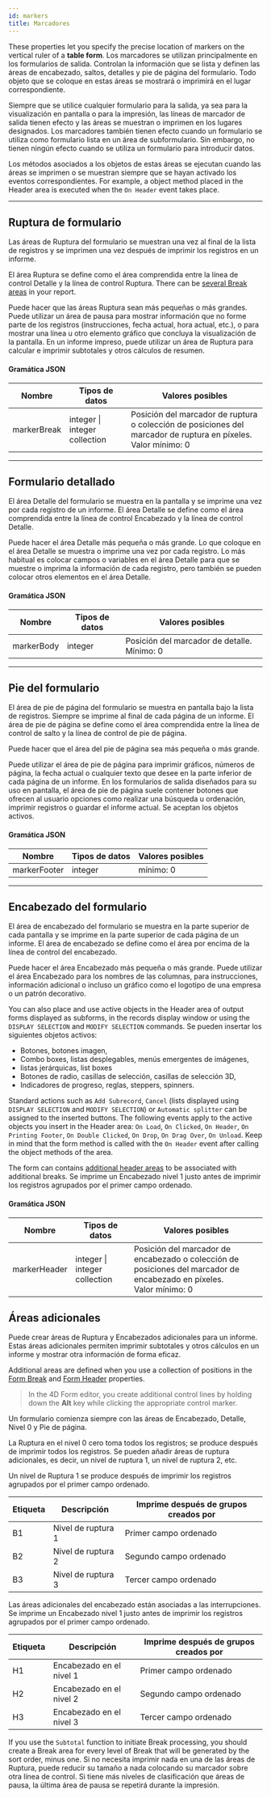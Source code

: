 ```yaml
---
id: markers
title: Marcadores
---
```


These properties let you specify the precise location of markers on the vertical ruler of a **table form**. Los marcadores se utilizan principalmente en los formularios de salida. Controlan la información que se lista y definen las áreas de encabezado, saltos, detalles y pie de página del formulario. Todo objeto que se coloque en estas áreas se mostrará o imprimirá en el lugar correspondiente.

Siempre que se utilice cualquier formulario para la salida, ya sea para la visualización en pantalla o para la impresión, las líneas de marcador de salida tienen efecto y las áreas se muestran o imprimen en los lugares designados. Los marcadores también tienen efecto cuando un formulario se utiliza como formulario lista en un área de subformulario. Sin embargo, no tienen ningún efecto cuando se utiliza un formulario para introducir datos.

Los métodos asociados a los objetos de estas áreas se ejecutan cuando las áreas se imprimen o se muestran siempre que se hayan activado los eventos correspondientes. For example, a object method placed in the Header area is executed when the `On Header` event takes place.

***

## Ruptura de formulario

Las áreas de Ruptura del formulario se muestran una vez al final de la lista de registros y se imprimen una vez después de imprimir los registros en un informe.

El área Ruptura se define como el área comprendida entre la línea de control Detalle y la línea de control Ruptura. There can be [several Break areas](#additional-areas) in your report.

Puede hacer que las áreas Ruptura sean más pequeñas o más grandes. Puede utilizar un área de pausa para mostrar información que no forme parte de los registros (instrucciones, fecha actual, hora actual, etc.), o para mostrar una línea u otro elemento gráfico que concluya la visualización de la pantalla. En un informe impreso, puede utilizar un área de Ruptura para calcular e imprimir subtotales y otros cálculos de resumen.

#### Gramática JSON

| Nombre      | Tipos de datos                | Valores posibles                                                                                                   |
| ----------- | ----------------------------- | ------------------------------------------------------------------------------------------------------------------ |
| markerBreak | integer \| integer collection | Posición del marcador de ruptura o colección de posiciones del marcador de ruptura en píxeles.<br/>Valor mínimo: 0 |

***

## Formulario detallado

El área Detalle del formulario se muestra en la pantalla y se imprime una vez por cada registro de un informe. El área Detalle se define como el área comprendida entre la línea de control Encabezado y la línea de control Detalle.

Puede hacer el área Detalle más pequeña o más grande. Lo que coloque en el área Detalle se muestra o imprime una vez por cada registro. Lo más habitual es colocar campos o variables en el área Detalle para que se muestre o imprima la información de cada registro, pero también se pueden colocar otros elementos en el área Detalle.

#### Gramática JSON

| Nombre     | Tipos de datos | Valores posibles                            |
| ---------- | -------------- | ------------------------------------------- |
| markerBody | integer        | Posición del marcador de detalle. Mínimo: 0 |

***

## Pie del formulario

El área de pie de página del formulario se muestra en pantalla bajo la lista de registros. Siempre se imprime al final de cada página de un informe. El área de pie de página se define como el área comprendida entre la línea de control de salto y la línea de control de pie de página.

Puede hacer que el área del pie de página sea más pequeña o más grande.

Puede utilizar el área de pie de página para imprimir gráficos, números de página, la fecha actual o cualquier texto que desee en la parte inferior de cada página de un informe. En los formularios de salida diseñados para su uso en pantalla, el área de pie de página suele contener botones que ofrecen al usuario opciones como realizar una búsqueda u ordenación, imprimir registros o guardar el informe actual. Se aceptan los objetos activos.

#### Gramática JSON

| Nombre       | Tipos de datos | Valores posibles |
| ------------ | -------------- | ---------------- |
| markerFooter | integer        | mínimo: 0        |

***

## Encabezado del formulario

El área de encabezado del formulario se muestra en la parte superior de cada pantalla y se imprime en la parte superior de cada página de un informe. El área de encabezado se define como el área por encima de la línea de control del encabezado.

Puede hacer el área Encabezado más pequeña o más grande. Puede utilizar el área Encabezado para los nombres de las columnas, para instrucciones, información adicional o incluso un gráfico como el logotipo de una empresa o un patrón decorativo.

You can also place and use active objects in the Header area of output forms displayed as subforms, in the records display window or using the `DISPLAY SELECTION` and `MODIFY SELECTION` commands. Se pueden insertar los siguientes objetos activos:

- Botones, botones imagen,
- Combo boxes, listas desplegables, menús emergentes de imágenes,
- listas jerárquicas, list boxes
- Botones de radio, casillas de selección, casillas de selección 3D,
- Indicadores de progreso, reglas, steppers, spinners.

Standard actions such as `Add Subrecord`, `Cancel` (lists displayed using `DISPLAY SELECTION` and `MODIFY SELECTION`) or `Automatic splitter` can be assigned to the inserted buttons. The following events apply to the active objects you insert in the Header area: `On Load`, `On Clicked`, `On Header`, `On Printing Footer`, `On Double Clicked`, `On Drop`, `On Drag Over`, `On Unload`. Keep in mind that the form method is called with the `On Header` event after calling the object methods of the area.

The form can contains [additional header areas](#additional-areas) to be associated with additional breaks. Se imprime un Encabezado nivel 1 justo antes de imprimir los registros agrupados por el primer campo ordenado.

#### Gramática JSON

| Nombre       | Tipos de datos                | Valores posibles                                                                                                         |
| ------------ | ----------------------------- | ------------------------------------------------------------------------------------------------------------------------ |
| markerHeader | integer \| integer collection | Posición del marcador de encabezado o colección de posiciones del marcador de encabezado en píxeles.<br/>Valor mínimo: 0 |

## Áreas adicionales

Puede crear áreas de Ruptura y Encabezados adicionales para un informe. Estas áreas adicionales permiten imprimir subtotales y otros cálculos en un informe y mostrar otra información de forma eficaz.

Additional areas are defined when you use a collection of positions in the [Form Break](#form-break) and [Form Header](#form-header) properties.

> In the 4D Form editor, you create additional control lines by holding down the **Alt** key while clicking the appropriate control marker.

Un formulario comienza siempre con las áreas de Encabezado, Detalle, Nivel 0 y Pie de página.

La Ruptura en el nivel 0 cero toma todos los registros; se produce después de imprimir todos los registros. Se pueden añadir áreas de ruptura adicionales, es decir, un nivel de ruptura 1, un nivel de ruptura 2, etc.

Un nivel de Ruptura 1 se produce después de imprimir los registros agrupados por el primer campo ordenado.

| Etiqueta | Descripción        | Imprime después de grupos creados por |
| -------- | ------------------ | ------------------------------------- |
| B1       | Nivel de ruptura 1 | Primer campo ordenado                 |
| B2       | Nivel de ruptura 2 | Segundo campo ordenado                |
| B3       | Nivel de ruptura 3 | Tercer campo ordenado                 |

Las áreas adicionales del encabezado están asociadas a las interrupciones. Se imprime un Encabezado nivel 1 justo antes de imprimir los registros agrupados por el primer campo ordenado.

| Etiqueta | Descripción              | Imprime después de grupos creados por |
| -------- | ------------------------ | ------------------------------------- |
| H1       | Encabezado en el nivel 1 | Primer campo ordenado                 |
| H2       | Encabezado en el nivel 2 | Segundo campo ordenado                |
| H3       | Encabezado en el nivel 3 | Tercer campo ordenado                 |

If you use the `Subtotal` function to initiate Break processing, you should create a Break area for every level of Break that will be generated by the sort order, minus one. Si no necesita imprimir nada en una de las áreas de Ruptura, puede reducir su tamaño a nada colocando su marcador sobre otra línea de control. Si tiene más niveles de clasificación que áreas de pausa, la última área de pausa se repetirá durante la impresión.
